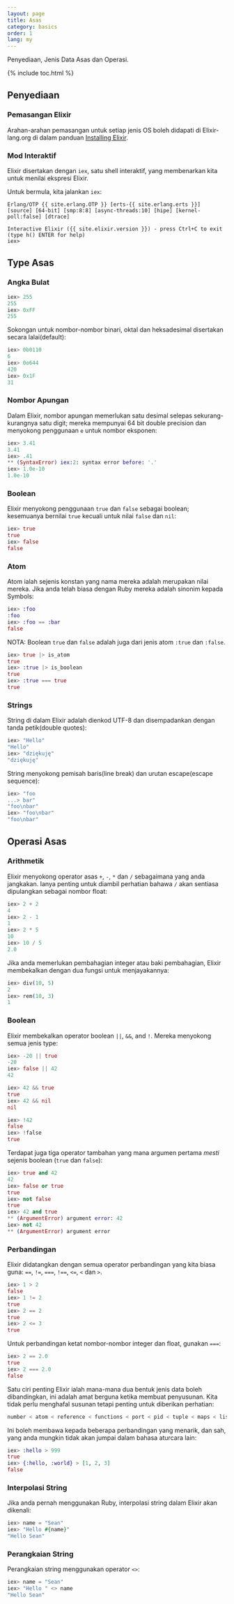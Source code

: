 ```yaml
---
layout: page
title: Asas
category: basics
order: 1
lang: my
---
```


Penyediaan, Jenis Data Asas dan Operasi.

{% include toc.html %}

## Penyediaan

### Pemasangan Elixir

Arahan-arahan pemasangan untuk setiap jenis OS boleh didapati di Elixir-lang.org di dalam panduan [Installing Elixir](http://elixir-lang.org/install.html).

### Mod Interaktif

Elixir disertakan dengan `iex`, satu shell interaktif, yang membenarkan kita untuk menilai ekspresi Elixir.

Untuk bermula, kita jalankan `iex`:

	Erlang/OTP {{ site.erlang.OTP }} [erts-{{ site.erlang.erts }}] [source] [64-bit] [smp:8:8] [async-threads:10] [hipe] [kernel-poll:false] [dtrace]

	Interactive Elixir ({{ site.elixir.version }}) - press Ctrl+C to exit (type h() ENTER for help)
	iex>

## Type Asas

### Angka Bulat

```elixir
iex> 255
255
iex> 0xFF
255
```

Sokongan untuk nombor-nombor binari, oktal dan heksadesimal disertakan secara lalai(default):

```elixir
iex> 0b0110
6
iex> 0o644
420
iex> 0x1F
31
```

### Nombor Apungan

Dalam Elixir, nombor apungan memerlukan satu desimal selepas sekurang-kurangnya satu digit; mereka mempunyai 64 bit double precision dan menyokong penggunaan `e` untuk nombor eksponen:

```elixir
iex> 3.41
3.41
iex> .41
** (SyntaxError) iex:2: syntax error before: '.'
iex> 1.0e-10
1.0e-10
```


### Boolean

Elixir menyokong penggunaan `true` dan `false` sebagai boolean; kesemuanya bernilai `true` kecuali untuk nilai `false` dan `nil`:

```elixir
iex> true
true
iex> false
false
```

### Atom

Atom ialah sejenis konstan yang nama mereka adalah merupakan nilai mereka.  Jika anda telah biasa dengan Ruby mereka adalah sinonim kepada Symbols:

```elixir
iex> :foo
:foo
iex> :foo == :bar
false
```

NOTA: Boolean `true` dan `false` adalah juga dari jenis atom `:true` dan `:false`.

```elixir
iex> true |> is_atom
true
iex> :true |> is_boolean
true
iex> :true === true
true
```

### Strings

String di dalam Elixir adalah dienkod UTF-8 dan disempadankan dengan tanda petik(double quotes):

```elixir
iex> "Hello"
"Hello"
iex> "dziękuję"
"dziękuję"
```

String menyokong pemisah baris(line break) dan urutan escape(escape sequence):

```elixir
iex> "foo
...> bar"
"foo\nbar"
iex> "foo\nbar"
"foo\nbar"
```

## Operasi Asas

### Arithmetik

Elixir menyokong operator asas `+`, `-`, `*` dan `/` sebagaimana yang anda jangkakan.  Ianya penting untuk diambil perhatian bahawa `/` akan sentiasa dipulangkan sebagai nombor float:

```elixir
iex> 2 + 2
4
iex> 2 - 1
1
iex> 2 * 5
10
iex> 10 / 5
2.0
```

Jika anda memerlukan pembahagian integer atau baki pembahagian, Elixir membekalkan dengan dua fungsi untuk menjayakannya:

```elixir
iex> div(10, 5)
2
iex> rem(10, 3)
1
```

### Boolean

Elixir membekalkan operator boolean `||`, `&&`, and `!`.  Mereka menyokong semua jenis type:

```elixir
iex> -20 || true
-20
iex> false || 42
42

iex> 42 && true
true
iex> 42 && nil
nil

iex> !42
false
iex> !false
true
```

Terdapat juga tiga operator tambahan yang mana argumen pertama _mesti_ sejenis boolean (`true` dan `false`):

```elixir
iex> true and 42
42
iex> false or true
true
iex> not false
true
iex> 42 and true
** (ArgumentError) argument error: 42
iex> not 42
** (ArgumentError) argument error
```

### Perbandingan

Elixir didatangkan dengan semua operator perbandingan yang kita biasa guna: `==`, `!=`, `===`, `!==`, `<=`, `<` dan `>`.

```elixir
iex> 1 > 2
false
iex> 1 != 2
true
iex> 2 == 2
true
iex> 2 <= 3
true
```

Untuk perbandingan ketat nombor-nombor integer dan float, gunakan `===`:

```elixir
iex> 2 == 2.0
true
iex> 2 === 2.0
false
```

Satu ciri penting Elixir ialah mana-mana dua bentuk jenis data boleh dibandingkan, ini adalah amat berguna ketika membuat penyusunan.  Kita tidak perlu menghafal susunan tetapi penting untuk diberikan perhatian:

```elixir
number < atom < reference < functions < port < pid < tuple < maps < list < bitstring
```

Ini boleh membawa kepada beberapa perbandingan yang menarik, dan sah, yang anda mungkin tidak akan jumpai dalam bahasa aturcara lain: 

```elixir
iex> :hello > 999
true
iex> {:hello, :world} > [1, 2, 3]
false
```

### Interpolasi String

Jika anda pernah menggunakan Ruby, interpolasi string dalam Elixir akan dikenali:

```elixir
iex> name = "Sean"
iex> "Hello #{name}"
"Hello Sean"
```

### Perangkaian String

Perangkaian string menggunakan operator `<>`:

```elixir
iex> name = "Sean"
iex> "Hello " <> name
"Hello Sean"
```
